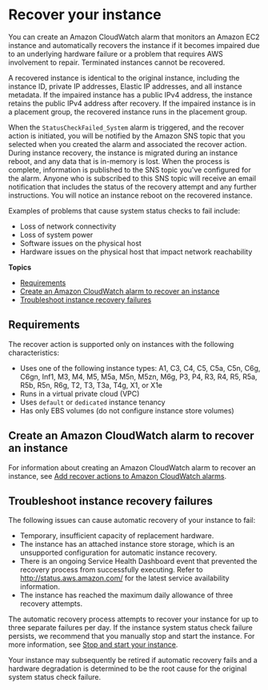 # Recover your instance<a name="ec2-instance-recover"></a>

You can create an Amazon CloudWatch alarm that monitors an Amazon EC2 instance and automatically recovers the instance if it becomes impaired due to an underlying hardware failure or a problem that requires AWS involvement to repair\. Terminated instances cannot be recovered\.

A recovered instance is identical to the original instance, including the instance ID, private IP addresses, Elastic IP addresses, and all instance metadata\. If the impaired instance has a public IPv4 address, the instance retains the public IPv4 address after recovery\. If the impaired instance is in a placement group, the recovered instance runs in the placement group\.

When the `StatusCheckFailed_System` alarm is triggered, and the recover action is initiated, you will be notified by the Amazon SNS topic that you selected when you created the alarm and associated the recover action\. During instance recovery, the instance is migrated during an instance reboot, and any data that is in\-memory is lost\. When the process is complete, information is published to the SNS topic you've configured for the alarm\. Anyone who is subscribed to this SNS topic will receive an email notification that includes the status of the recovery attempt and any further instructions\. You will notice an instance reboot on the recovered instance\.

Examples of problems that cause system status checks to fail include:
+ Loss of network connectivity
+ Loss of system power
+ Software issues on the physical host
+ Hardware issues on the physical host that impact network reachability

**Topics**
+ [Requirements](#instance-recovery-requirements)
+ [Create an Amazon CloudWatch alarm to recover an instance](#recover-alarm)
+ [Troubleshoot instance recovery failures](#TroubleshootingInstanceRecovery)

## Requirements<a name="instance-recovery-requirements"></a>

The recover action is supported only on instances with the following characteristics:
+ Uses one of the following instance types: A1, C3, C4, C5, C5a, C5n, C6g, C6gn, Inf1,  M3, M4, M5, M5a, M5n, M5zn, M6g,  P3, P4, R3, R4, R5, R5a, R5b, R5n, R6g,  T2, T3, T3a, T4g, X1, or X1e
+ Runs in a virtual private cloud \(VPC\)
+ Uses `default` or `dedicated` instance tenancy
+ Has only EBS volumes \(do not configure instance store volumes\)

## Create an Amazon CloudWatch alarm to recover an instance<a name="recover-alarm"></a>

For information about creating an Amazon CloudWatch alarm to recover an instance, see [Add recover actions to Amazon CloudWatch alarms](UsingAlarmActions.md#AddingRecoverActions)\.

## Troubleshoot instance recovery failures<a name="TroubleshootingInstanceRecovery"></a>

The following issues can cause automatic recovery of your instance to fail:
+ Temporary, insufficient capacity of replacement hardware\.
+ The instance has an attached instance store storage, which is an unsupported configuration for automatic instance recovery\.
+ There is an ongoing Service Health Dashboard event that prevented the recovery process from successfully executing\. Refer to [http://status\.aws\.amazon\.com/](http://status.aws.amazon.com/) for the latest service availability information\.
+ The instance has reached the maximum daily allowance of three recovery attempts\.

The automatic recovery process attempts to recover your instance for up to three separate failures per day\. If the instance system status check failure persists, we recommend that you manually stop and start the instance\. For more information, see [Stop and start your instance](Stop_Start.md)\.

Your instance may subsequently be retired if automatic recovery fails and a hardware degradation is determined to be the root cause for the original system status check failure\.